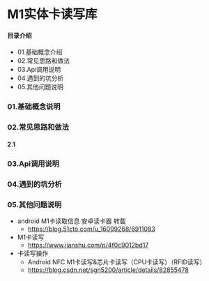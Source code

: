 # M1实体卡读写库
#### 目录介绍
- 01.基础概念介绍
- 02.常见思路和做法
- 03.Api调用说明
- 04.遇到的坑分析
- 05.其他问题说明




### 01.基础概念说明


### 02.常见思路和做法
#### 2.1




### 03.Api调用说明



### 04.遇到的坑分析


### 05.其他问题说明



- android M1卡读取信息 安卓读卡器 转载
  - https://blog.51cto.com/u_16099268/6911083
- M1卡读写
  - https://www.jianshu.com/p/4f0c9012bd17
- 卡读写操作
  - Android NFC M1卡读写&芯片卡读写（CPU卡读写）（RFID读写）
  - https://blog.csdn.net/sgn5200/article/details/82855478

